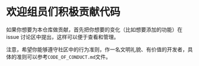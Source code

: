 # 欢迎组员们积极贡献代码

如果你想要为本仓库做贡献，首先把你想要的变化（比如想要添加的功能）在 issue 讨论区中提出，这样可以便于查看和管理。

注意，希望你能够遵守社区中的行为准则，作一名文明礼貌、有价值的开发者，具体的准则可以参考`CODE_OF_CONDUCT.md`文件。

## 

